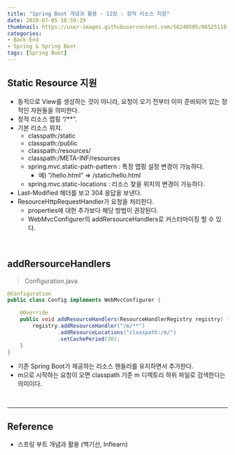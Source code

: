 ```yaml
---
title: "Spring Boot 개념과 활용 - 12장 : 정적 리소스 지원"
date: 2020-07-05 18:59:29
thumbnail: https://user-images.githubusercontent.com/56240505/86525119-eea35780-bebd-11ea-8fbd-ceacfdfae2c6.png
categories:
- Back-End
- Spring & Spring Boot
tags: [Spring Boot]
---
```


## Static Resource 지원

* 동적으로 View를 생성하는 것이 아니라, 요청이 오기 전부터 이미 준비되어 있는 정적인 자원들을 의미한다.
* 정적 리소스 맵핑 “/\*\*”.
* 기본 리소스 위치.
  * classpath:/static
  * classpath:/public
  * classpath:/resources/
  * classpath:/META-INF/resources
  * spring.mvc.static-path-pattern : 특정 맵핑 설정 변경이 가능하다.
    * 예) “/hello.html” => /static/hello.html
  * spring.mvc.static-locations : 리소스 찾을 위치의 변경이 가능하다.
* Last-Modified 헤더를 보고 304 응답을 보낸다.
* ResourceHttpRequestHandler가 요청을 처리한다.
  * properties에 대한 추가보다 해당 방법이 권장된다.
  * WebMvcConfigurer의 addRersourceHandlers로 커스터마이징 할 수 있다.

<br>

## addRersourceHandlers

> Configuration.java

```java
@Configuration
public class Config implements WebMvcConfigurer {

    @Override
    public void addResourceHandlers(ResourceHandlerRegistry registry) {
        registry.addResourceHandler("/m/**")
                .addResourceLocations("classpath:/m/")
                .setCachePeriod(20);
    }
}
```

* 기존 Spring Boot가 제공하는 리소스 핸들러를 유지하면서 추가한다.
* m으로 시작하는 요청이 오면 classpath 기준 m 디렉토리 하위 파일로 검색한다는 의미이다.

<br>

---

## Reference

* 스프링 부트 개념과 활용 (백기선, Inflearn)
